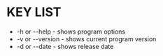 # KEY LIST
* -h or --help                          - shows program options
* -v or --version                       - shows current program version
* -d or --date                          - shows release date

